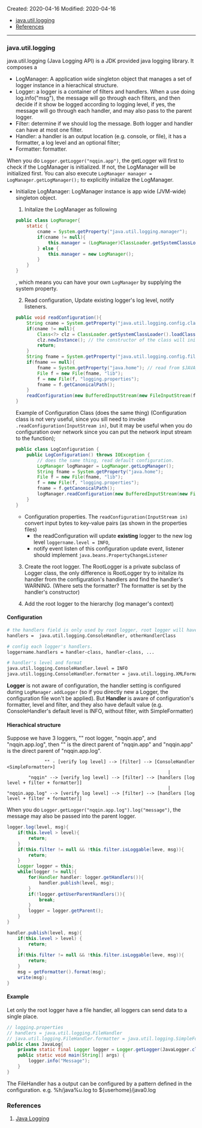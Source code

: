 Created: 2020-04-16
Modified: 2020-04-16

* [java.util.logging](#java.util.logging)
* [References](#reference)
***
### <a id="java.util.logging">java.util.logging</a>
java.util.logging (Java Logging API) is a JDK provided java logging library. It composes a 
* LogManager: A application wide singleton object that manages a set of logger instance in a hierachical structure.
* Logger: a logger is a container of filters and handlers. When a use doing log.info("msg"), the message will go through each filters, and then decide if it show be logged according to logging level, if yes, the message will go through each handler, and may also pass to the parent logger.
* Filter: determine if we should log the message. Both logger and handler can have at most one filter.
* Handler: a handler is an output location (e.g. console, or file), it has a formatter, a log level and an optional filter;
* Formatter: formatter.


When you do `Logger.getLogger("nqqin.app")`, the getLogger will first to check if the LogManager is initialized. If not, the LogManager will be initialized first.
You can also execute `LogManager manager = LogManager.getLogManager();` to explicitly initialize the LogManager.
* Initialize LogManager: LogManager instance is app wide (JVM-wide) singleton object.
    1. Initalize the LogManager as following
    ```java
    public class LogManager{
        static {
            cname = System.getProperty("java.util.logging.manager");
            if(cname != null){
                this.manager = (LogManager)ClassLoader.getSystemClassLoader().loadClass(cname);
            } else {
                this.manager = new LogManager();   
            }
        }
    }
    ```
    , which means you can have your own `LogManager` by supplying the system property.

    2. Read configuration, Update existing logger's log level, notify listeners.
    ```java
    public void readConfiguration(){
        String cname = System.getProperty("java.util.logging.config.class");
        if(cname != null){
            Class<?> clz = ClassLoader.getSystemClassLoader().loadClass(cname);
            clz.newInstance(); // the constructor of the class will initialize the LogManager.
            return;
        }
        String fname = System.getProperty("java.util.logging.config.file");
        if(fname == null){
            fname = System.getProperty("java.home"); // read from $JAVA_HOME/jre/lib/logging.properties, a default configuration provided by JRE.
            File f = new File(fname, "lib");
            f = new File(f, "logging.properties");
            fname = f.getCanonicalPath();
        }
        readConfiguration(new BufferedInputStream(new FileInputStream(fname)));
    }
    ```

    Example of Configuration Class (does the same thing) (Configuration class is not very useful, since you sill need to invoke `.readConfiguration(InputStream in)`, but it may be useful when you do configuration over network since you can put the network input stream to the function);
    ```java
    public class LogConfiguration {
        public LogConfiguration() throws IOException {
            // does the same thing, read default configuration.
            LogManager logManager = LogManager.getLogManager();
            String fname = System.getProperty("java.home");
            File f = new File(fname, "lib");
            f = new File(f, "logging.properties");
            fname = f.getCanonicalPath();
            logManager.readConfiguration(new BufferedInputStream(new FileInputStream(fname)));
        }
    }
    ```
    * Configuration properties. The `readConfiguration(InputStream in)` convert input bytes to key-value pairs (as shown in the properties files)
        * the readConfiguration will update __existing__ logger to the new log level `loggername.level = INFO`,
        * notify event listen of this configuration update event, listener should implement `java.beans.PropertyChangeListener`
    
    3. Create the root logger. The RootLogger is a private subclass of Logger class, the only difference is RootLogger try to initalize its handler from the 
    configuration's handlers and find the handler's WARNING. (Where sets the formatter? The formatter is set by the handler's constructor)

    4. Add the root logger to the hierarchy (log manager's context)

#### Configuration
```bash
# the handlers field is only used by root logger, root logger will have the following handler.
handlers =  java.util.logging.ConsoleHandler, otherHandlerClass

# config each logger's handlers.
loggername.handlers = handler-class, handler-class, ...

# handler's level and format
java.util.logging.ConsoleHandler.level = INFO
java.util.logging.ConsoleHandler.formatter = java.util.logging.XMLFormatter
```

__Logger__ is not aware of configuration, the handler setting is configured during `LogManager.addLogger` (so if you directly new a Logger, the configuration file won't be applied). But __Handler__ is aware of configuration's formatter, level and filter, and they also have default value (e.g. ConsoleHandler's default level is INFO, without filter, with SimpleFormatter)

#### Hierachical structure

Suppose we have 3 loggers, "" root logger, "nqqin.app", and "nqqin.app.log", then "" is the direct parent of "nqqin.app" and "nqqin.app" is the direct parent of "nqqin.app.log".
```
              "" - [verify log level] --> [filter] --> [ConsoleHandler <SimpleFormatter>]
                                                            |
        "nqqin" --> [verify log level] --> [filter] --> [handlers [log level + filter + formatter]]
                                                            |
"nqqin.app.log" --> [verify log level] --> [filter] --> [handlers [log level + filter + formatter]]
```

When you do `Logger.getLogger("nqqin.app.log").log("message")`, the message may also be passed into the parent logger.
```java
logger.log(level, msg){
    if(this.level > level){
        return;
    }
    if(this.filter != null && !this.filter.isLoggable(leve, msg)){
        return;
    }
    Logger logger = this;
    while(logger != null){
        for(Handler handler: logger.getHandlers()){
            handler.publish(level, msg);
        }
        if(!logger.getUserParentHandlers()){
            break;
        }
        logger = logger.getParent();
    }
}
```

```java
handler.publish(level, msg){
    if(this.level > level) {
        return;
    } 
    if(this.filter != null && !this.filter.isLoggable(leve, msg)){
        return;
    }
    msg = getFormatter().format(msg);
    write(msg);
}
```


#### Example
Let only the root logger have a file handler, all loggers can send data to a single place.

```java
// logging.properties
// handlers = java.util.logging.FileHandler
// java.util.logging.FileHandler.formatter = java.util.logging.SimpleFormatter 
public class JavaLog{
    private static final Logger logger = Logger.getLogger(JavaLogger.class.getName());
    public static void main(String[] args) {
        logger.info("Message");
    }
}
```
The FileHandler has a output can be configured by a pattern defined in the configuration. e.g. %h/java%u.log to ${userhome}/java0.log

### <a id="reference">References</a>
1. <a href="http://tutorials.jenkov.com/java-logging/index.html" target="_blank">Java Logging</a>